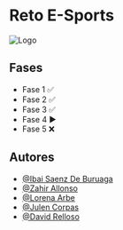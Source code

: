 
# Reto E-Sports




![Logo](https://i.imgur.com/1ntnPwD.png)


## Fases

- Fase 1 ✅
- Fase 2 ✅
- Fase 3 ✅
- Fase 4 ▶️
- Fase 5 ❌


## Autores

- [@Ibai Saenz De Buruaga](https://github.com/IbaiSaenzDeBuruaga)
- [@Zahir Allonso](https://github.com/ZahirRiveraChacon)
- [@Lorena Arbe](https://github.com/Lorena-Arbe-Sanchez)
- [@Julen Corpas](https://github.com/JulenCorpas2004)
- [@David Relloso](https://github.com/David23242)



